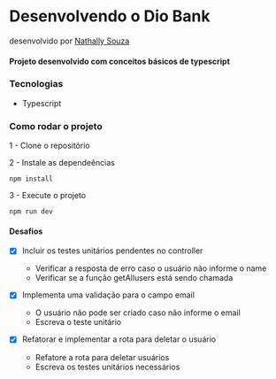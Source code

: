 # Desenvolvendo o Dio Bank
desenvolvido por [Nathally Souza](https://github.com/nathyts)

#### Projeto desenvolvido com conceitos básicos de typescript

### Tecnologias
- Typescript

### Como rodar o projeto

1 - Clone o repositório

2 - Instale as dependeências
    
    npm install

3 - Execute o projeto

    npm run dev

#### Desafios
- [x] Incluir os testes unitários pendentes no controller
  - Verificar a resposta de erro caso o usuário não informe o name
  - Verificar se a função getAllusers está sendo chamada

- [x] Implementa uma validação para o campo email
  - O usuário nâo pode ser criado caso não informe o email
  - Escreva o teste unitário

- [x] Refatorar e implementar a rota para deletar o usuário
  - Refatore a rota para deletar usuários
  - Escreva os testes unitários necessários
